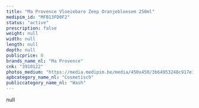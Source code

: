 ```yaml
---
title: "Ma Provence Vloeiebare Zeep Oranjebloesem 250ml"
medipim_id: "MFB13FD0F2"
status: "active"
prescription: false
weight: null
width: null
length: null
depth: null
publicprice: 0
brands_name_nl: "Ma Provence"
cnk: "3910122"
photos_medium: "https://media.medipim.be/media/450x450/3b64953248c917e147ebe13406d3d263.jpg"
apbcategory_name_nl: "Cosmetisch"
publiccategory_name_nl: "Wash"
---
```

null
